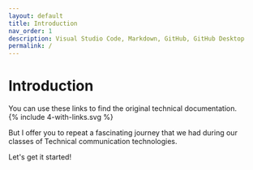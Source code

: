 ```yaml
---
layout: default
title: Introduction
nav_order: 1
description: Visual Studio Code, Markdown, GitHub, GitHub Desktop
permalink: /
---
```


# Introduction
You can use these links to find the original technical documentation.  
{% include 4-with-links.svg %}

But I offer you to repeat a fascinating journey that we had during our classes of Technical communication technologies.

Let's get it started!
